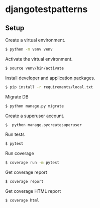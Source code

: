 # djangotestpatterns

## Setup

Create a virtual environment.

```bash
$ python -m venv venv
```

Activate the virtual environment.

```bash
$ source venv/bin/activate
```

Install developer and application packages.


```bash
$ pip install -r requirements/local.txt
```

Migrate DB

```bash
$ python manage.py migrate
```

Create a superuser account.

```bash
$  python manage.pycreatesuperuser
```

Run tests

```bash
$ pytest
```
Run coverage

```bash
$ coverage run -m pytest
```
Get coverage report

```bash
$ coverage report
```

Get coverage HTML report

```bash
$ coverage html
```
